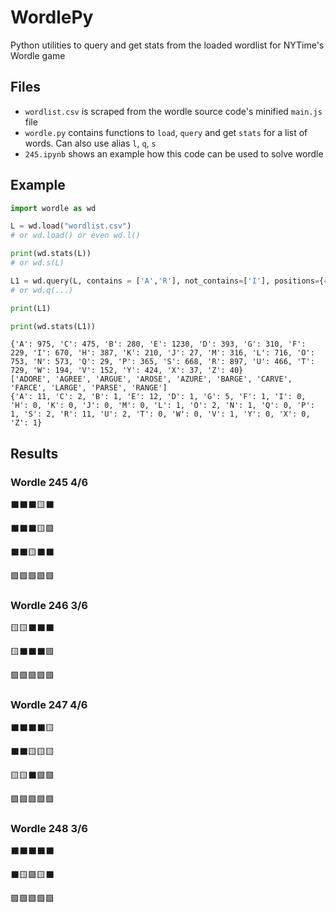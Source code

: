 # WordlePy

Python utilities to query and get stats from the loaded wordlist for NYTime's Wordle game

## Files

* `wordlist.csv` is scraped from the wordle source code's minified `main.js` file
* `wordle.py` contains functions to `load`, `query` and get `stats` for a list of words. Can also use alias `l`, `q`, `s`
* `245.ipynb` shows an example how this code can be used to solve wordle

## Example

```python
import wordle as wd

L = wd.load("wordlist.csv") 
# or wd.load() or even wd.l()

print(wd.stats(L)) 
# or wd.s(L)

L1 = wd.query(L, contains = ['A','R'], not_contains=['I'], positions={4:'E'}, not_positions={2:'A'})
# or wd.q(...) 

print(L1)

print(wd.stats(L1))
```
```
{'A': 975, 'C': 475, 'B': 280, 'E': 1230, 'D': 393, 'G': 310, 'F': 229, 'I': 670, 'H': 387, 'K': 210, 'J': 27, 'M': 316, 'L': 716, 'O': 753, 'N': 573, 'Q': 29, 'P': 365, 'S': 668, 'R': 897, 'U': 466, 'T': 729, 'W': 194, 'V': 152, 'Y': 424, 'X': 37, 'Z': 40}
['ADORE', 'AGREE', 'ARGUE', 'AROSE', 'AZURE', 'BARGE', 'CARVE', 'FARCE', 'LARGE', 'PARSE', 'RANGE']
{'A': 11, 'C': 2, 'B': 1, 'E': 12, 'D': 1, 'G': 5, 'F': 1, 'I': 0, 'H': 0, 'K': 0, 'J': 0, 'M': 0, 'L': 1, 'O': 2, 'N': 1, 'Q': 0, 'P': 1, 'S': 2, 'R': 11, 'U': 2, 'T': 0, 'W': 0, 'V': 1, 'Y': 0, 'X': 0, 'Z': 1}
```

## Results

### Wordle 245 4/6

⬛⬛⬛🟨⬛

⬛⬛⬛🟨🟩

⬛⬛🟨⬛⬛

🟩🟩🟩🟩🟩

### Wordle 246 3/6

🟨🟨⬛⬛⬛

🟨⬛⬛⬛🟩

🟩🟩🟩🟩🟩

### Wordle 247 4/6

⬛⬛⬛⬛🟨

⬛⬛🟨🟨🟨

🟨🟨⬛🟩🟩

🟩🟩🟩🟩🟩

### Wordle 248 3/6

⬛⬛⬛⬛⬛

⬛🟨🟩🟨⬛

🟩🟩🟩🟩🟩
